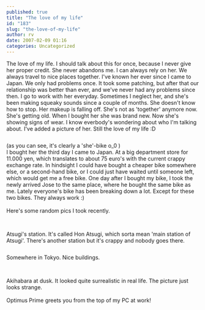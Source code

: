 ```yaml
---
published: true
title: "The love of my life"
id: "183"
slug: "the-love-of-my-life"
author: rv
date: 2007-02-09 01:16
categories: Uncategorized
---
```

The love of my life. I should talk about this for once, because I never give her proper credit. She never abandons me. I can always rely on her. We always travel to nice places together. I've known her ever since I came to Japan. We only had problems once. It took some patching, but after that our relationship was better than ever, and we've never had any problems since then. I go to work with her everyday. Sometimes I neglect her, and she's been making squeaky sounds since a couple of months. She doesn't know how to stop. Her makeup is falling off. She's not as 'together' anymore now. She's getting old. When I bought her she was brand new. Now she's showing signs of wear. I know everbody's wondering about who I'm talking about. I've added a picture of her. Still the love of my life :D<br /><br /><a href="http://bp1.blogger.com/_RIq3e2nKDHo/RcvLngyeF7I/AAAAAAAAAKs/YDyj6fTFgjg/s1600-h/IMG_2425.JPG"><img style="display:block;text-align:center;cursor:pointer;margin:0 auto 10px;" src="http://bp1.blogger.com/_RIq3e2nKDHo/RcvLngyeF7I/AAAAAAAAAKs/YDyj6fTFgjg/s400/IMG_2425.JPG" alt="" border="0" /></a>(as you can see, it's clearly a 'she'-bike o_0 )<br />I bought her the third day I came to Japan. At a big department store for 11.000 yen, which translates to about 75 euro's with the current crappy exchange rate. In hindsight I could have bought a cheaper bike somewhere else, or a second-hand bike, or I could just have waited until someone left, which would get me a free bike. One day after I bought my bike, I took the newly arrived Jose to the same place, where he bought the same bike as me. Lately everyone's bike has been breaking down a lot. Except for these two bikes. They always work :)<br /><br />Here's some random pics I took recently.<br /><br /><a href="http://bp0.blogger.com/_RIq3e2nKDHo/RcvL2QyeF8I/AAAAAAAAAK0/trTfvp1GQTw/s1600-h/IMG_2378.JPG"><img style="display:block;text-align:center;cursor:pointer;margin:0 auto 10px;" src="http://bp0.blogger.com/_RIq3e2nKDHo/RcvL2QyeF8I/AAAAAAAAAK0/trTfvp1GQTw/s320/IMG_2378.JPG" alt="" border="0" /></a><br />Atsugi's station. It's called Hon Atsugi, which sorta mean 'main station of Atsugi'. There's another station but it's crappy and nobody goes there.<br /><br /><a href="http://bp0.blogger.com/_RIq3e2nKDHo/RcvMBQyeF-I/AAAAAAAAALE/7fksqLKvOEI/s1600-h/IMG_2403.JPG"><img style="display:block;text-align:center;cursor:pointer;margin:0 auto 10px;" src="http://bp0.blogger.com/_RIq3e2nKDHo/RcvMBQyeF-I/AAAAAAAAALE/7fksqLKvOEI/s320/IMG_2403.JPG" alt="" border="0" /></a>Somewhere in Tokyo. Nice buildings.<br /><br /><a href="http://bp0.blogger.com/_RIq3e2nKDHo/RcvL7QyeF9I/AAAAAAAAAK8/jwNU5Dl7-hg/s1600-h/IMG_2386.JPG"><img style="display:block;text-align:center;cursor:pointer;margin:0 auto 10px;" src="http://bp0.blogger.com/_RIq3e2nKDHo/RcvL7QyeF9I/AAAAAAAAAK8/jwNU5Dl7-hg/s320/IMG_2386.JPG" alt="" border="0" /></a><br />Akihabara at dusk. It looked quite surrealistic in real life. The picture just looks strange.<br /><br />Optimus Prime greets you from the top of my PC at work!<br /><br /><a href="http://bp3.blogger.com/_RIq3e2nKDHo/RcvMHAyeF_I/AAAAAAAAALM/UIgDP-09VHg/s1600-h/IMG_2388.JPG"><img style="display:block;text-align:center;cursor:pointer;margin:0 auto 10px;" src="http://bp3.blogger.com/_RIq3e2nKDHo/RcvMHAyeF_I/AAAAAAAAALM/UIgDP-09VHg/s320/IMG_2388.JPG" alt="" border="0" /></a>